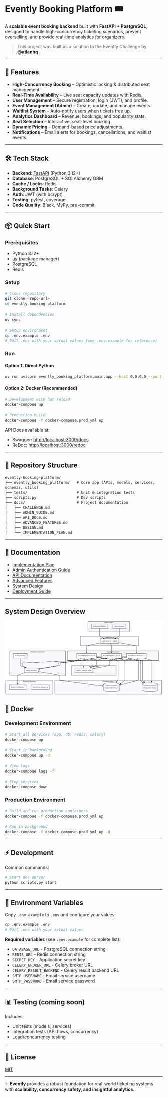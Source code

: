 # Evently Booking Platform 🎟️

A **scalable event booking backend** built with **FastAPI + PostgreSQL**, designed to handle high-concurrency ticketing scenarios, prevent overselling, and provide real-time analytics for organizers.

> This project was built as a solution to the Evently Challenge by [**@atlanhq**](https://github.com/atlanhq) .

---

## 🚀 Features

- **High-Concurrency Booking** – Optimistic locking & distributed seat management.
- **Real-Time Availability** – Live seat capacity updates with Redis.
- **User Management** – Secure registration, login (JWT), and profile.
- **Event Management (Admin)** – Create, update, and manage events.
- **Waitlist System** – Auto-notify users when tickets free up.
- **Analytics Dashboard** – Revenue, bookings, and popularity stats.
- **Seat Selection** – Interactive, seat-level booking.
- **Dynamic Pricing** – Demand-based price adjustments.
- **Notifications** – Email alerts for bookings, cancellations, and waitlist events.

---

## 🛠 Tech Stack

- **Backend**: [FastAPI](https://fastapi.tiangolo.com/) (Python 3.12+)
- **Database**: PostgreSQL + SQLAlchemy ORM
- **Cache / Locks**: Redis
- **Background Tasks**: Celery
- **Auth**: JWT (with bcrypt)
- **Testing**: pytest, coverage
- **Code Quality**: Black, MyPy, pre-commit

---

## 📦 Quick Start

### Prerequisites

- Python 3.12+
- [uv](https://docs.astral.sh/uv/) (package manager)
- PostgreSQL
- Redis

### Setup

```bash
# Clone repository
git clone <repo-url>
cd evently-booking-platform

# Install dependencies
uv sync

# Setup environment
cp .env.example .env
# Edit .env with your actual values (see .env.example for reference)
```

### Run

#### Option 1: Direct Python

```bash
uv run uvicorn evently_booking_platform.main:app --host 0.0.0.0 --port 3000 --reload
```

#### Option 2: Docker (Recommended)

```bash
# Development with hot reload
docker-compose up

# Production build
docker-compose -f docker-compose.prod.yml up
```

API Docs available at:

- Swagger: [http://localhost:3000/docs](http://localhost:3000/docs)
- ReDoc: [http://localhost:3000/redoc](http://localhost:3000/redoc)

---

## 📂 Repository Structure

```
evently-booking-platform/
├── evently_booking_platform/   # Core app (APIs, models, services, schemas, utils)
├── tests/                      # Unit & integration tests
├── scripts.py                  # Dev scripts
├── docs/                       # Project documentation
│   ├── CHALLENGE.md
│   ├── ADMIN_GUIDE.md
│   ├── API_DOCS.md
│   ├── ADVANCED_FEATURES.md
│   ├── DESIGN.md
│   └── IMPLEMENTATION_PLAN.md
```

---

## 📑 Documentation

- [Implementation Plan](miscellaneous/IMPLEMENTATION_PLAN.md)
- [Admin Authentication Guide](miscellaneous/ADMIN_AUTHENTICATION_GUIDE.md)
- [API Documentation](miscellaneous/API_DOCUMENTATION.md)
- [Advanced Features](miscellaneous/ADVANCED_FEATURES_DOCUMENTATION.md)
- [System Design](miscellaneous/DESIGN.md)
- [Deployment Guide](miscellaneous/DEPLOYMENT_GUIDE.md)

---

## System Design Overview

![System Design Diagram](./miscellaneous/Design.png)

## 🐳 Docker

### Development Environment

```bash
# Start all services (app, db, redis, celery)
docker-compose up

# Start in background
docker-compose up -d

# View logs
docker-compose logs -f

# Stop services
docker-compose down
```

### Production Environment

```bash
# Build and run production containers
docker-compose -f docker-compose.prod.yml up

# Run in background
docker-compose -f docker-compose.prod.yml up -d
```

---

## ⚡ Development

Common commands:

```bash
# Start dev server
python scripts.py start
```

---

## 🔐 Environment Variables

Copy `.env.example` to `.env` and configure your values:

```bash
cp .env.example .env
# Edit .env with your actual values
```

**Required variables** (see `.env.example` for complete list):

- `DATABASE_URL` - PostgreSQL connection string
- `REDIS_URL` - Redis connection string
- `SECRET_KEY` - Application secret key
- `CELERY_BROKER_URL` - Celery broker URL
- `CELERY_RESULT_BACKEND` - Celery result backend URL
- `SMTP_USERNAME` - Email service username
- `SMTP_PASSWORD` - Email service password

---

## 📊 Testing (coming soon)

Includes:

- Unit tests (models, services)
- Integration tests (API flows, concurrency)
- Load/concurrency testing

---

## 📜 License

[MIT](LICENSE)

---

✨ **Evently** provides a robust foundation for real-world ticketing systems with **scalability, concurrency safety, and insightful analytics**.
